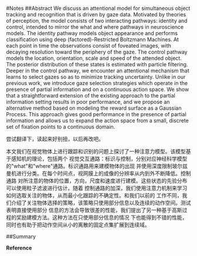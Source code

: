 

#

#Notes
##Abstract
We discuss an attentional model for simultaneous object tracking and recognition that is driven by gaze data. Motivated by theories of perception, the model consists of two interacting pathways: identity and control, intended to mirror the what and where pathways in neuroscience models. The identity pathway models object appearance and performs classification using deep (factored)-Restricted Boltzmann Machines. At each point in time the observations consist of foveated images, with decaying resolution toward the periphery of the gaze. The control pathway models the location, orientation, scale and speed of the attended object. The posterior distribution of these states is estimated with particle filtering. Deeper in the control pathway, we encounter an attentional mechanism that learns to select gazes so as to minimize tracking uncertainty. Unlike in our previous work, we introduce gaze selection strategies which operate in the presence of partial information and on a continuous action space. We show that a straightforward extension of the existing approach to the partial information setting results in poor performance, and we propose an alternative method based on modeling the reward surface as a Gaussian Process. This approach gives good performance in the presence of partial information and allows us to expand the action space from a small, discrete set of fixation points to a continuous domain. 

尝试翻译下，读起来好别扭，以后再改吧。

本文我们在视觉物体上进行跟踪和识别的问题上探讨了一种注意力模型。该模型基于感知机的理论，包括两个
视觉交互通路：标识与控制，分别对应神经科学模型的"what"和"where"通路。标识通路用来建模物体的出现
并使用深度限制玻尔兹曼机进行分类。在每个时间点，视网膜上的成像的分辨率从内到外不断降低。控制通路
对所注意的物体的位置，方向，尺度和速度进行建模。这些状态的先验分布可以使用粒子滤波进行估计。随着
控制通路的加深，我们使用注意力机制来学习如何选取关注的物体，从而最小化跟踪的不确定性。和我们以前的
工作不同，我们介绍了关注物体选择的策略，该策略只使用部分信息以及连续的动作空间。测试表明直接使用部分
信息的方法会导致很差的性能，我们提出了另一种基于高斯过程的奖励建模方法。这种方法在只使用部分信息的情况
下也能得到不错的性能，同时也有助于把动作空间从小的离散的固定点集扩展到连续域。

##Summary



**Reference**

